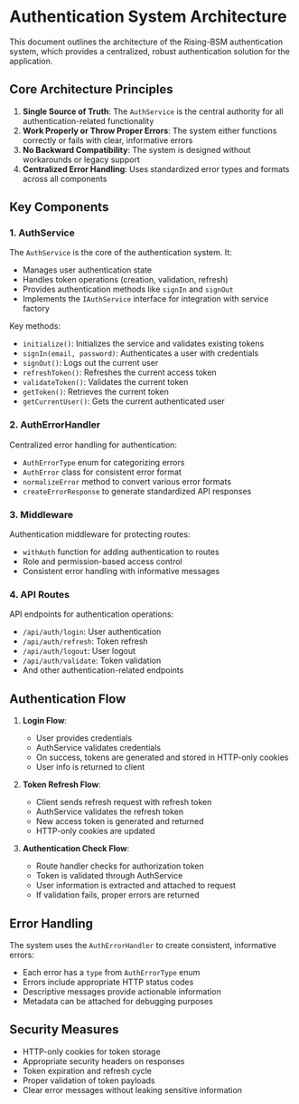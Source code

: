 # Authentication System Architecture

This document outlines the architecture of the Rising-BSM authentication system, which provides a centralized, robust authentication solution for the application.

## Core Architecture Principles

1. **Single Source of Truth**: The `AuthService` is the central authority for all authentication-related functionality
2. **Work Properly or Throw Proper Errors**: The system either functions correctly or fails with clear, informative errors
3. **No Backward Compatibility**: The system is designed without workarounds or legacy support
4. **Centralized Error Handling**: Uses standardized error types and formats across all components

## Key Components

### 1. AuthService

The `AuthService` is the core of the authentication system. It:

- Manages user authentication state
- Handles token operations (creation, validation, refresh)
- Provides authentication methods like `signIn` and `signOut`
- Implements the `IAuthService` interface for integration with service factory

Key methods:
- `initialize()`: Initializes the service and validates existing tokens
- `signIn(email, password)`: Authenticates a user with credentials
- `signOut()`: Logs out the current user
- `refreshToken()`: Refreshes the current access token
- `validateToken()`: Validates the current token
- `getToken()`: Retrieves the current token
- `getCurrentUser()`: Gets the current authenticated user

### 2. AuthErrorHandler

Centralized error handling for authentication:

- `AuthErrorType` enum for categorizing errors
- `AuthError` class for consistent error format
- `normalizeError` method to convert various error formats
- `createErrorResponse` to generate standardized API responses

### 3. Middleware

Authentication middleware for protecting routes:

- `withAuth` function for adding authentication to routes
- Role and permission-based access control
- Consistent error handling with informative messages

### 4. API Routes

API endpoints for authentication operations:

- `/api/auth/login`: User authentication
- `/api/auth/refresh`: Token refresh
- `/api/auth/logout`: User logout
- `/api/auth/validate`: Token validation
- And other authentication-related endpoints

## Authentication Flow

1. **Login Flow**:
   - User provides credentials
   - AuthService validates credentials
   - On success, tokens are generated and stored in HTTP-only cookies
   - User info is returned to client

2. **Token Refresh Flow**:
   - Client sends refresh request with refresh token
   - AuthService validates the refresh token
   - New access token is generated and returned
   - HTTP-only cookies are updated

3. **Authentication Check Flow**:
   - Route handler checks for authorization token
   - Token is validated through AuthService
   - User information is extracted and attached to request
   - If validation fails, proper errors are returned

## Error Handling

The system uses the `AuthErrorHandler` to create consistent, informative errors:

- Each error has a `type` from `AuthErrorType` enum
- Errors include appropriate HTTP status codes
- Descriptive messages provide actionable information
- Metadata can be attached for debugging purposes

## Security Measures

- HTTP-only cookies for token storage
- Appropriate security headers on responses
- Token expiration and refresh cycle
- Proper validation of token payloads
- Clear error messages without leaking sensitive information